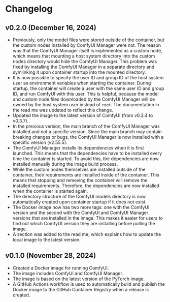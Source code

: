 # Changelog

## v0.2.0 (December 16, 2024)

- Previously, only the model files were stored outside of the container, but the custom nodes installed by ComfyUI Manager were not. The reason was that the ComfyUI Manager itself is implemented as a custom node, which means that mounting a host system directory into the custom nodes directory would hide the ComfyUI Manager. This problem was fixed by installing the ComfyUI Manager in a separate directory and symlinking it upon container startup into the mounted directory.
- It is now possible to specify the user ID and group ID of the host system user as environment variables when starting the container. During startup, the container will create a user with the same user ID and group ID, and run ComfyUI with this user. This is helpful, because the model and custom node files downloaded by the ComfyUI Manager will be owned by the host system user instead of `root`. The documentation in the read me was updated to reflect this change.
- Updated the image to the latest version of ComfyUI (from v0.3.4 to v0.3.7).
- In the previous version, the main branch of the ComfyUI Manager was installed and not a specific version. Since the main branch may contain breaking changes or bugs, the ComfyUI Manager is now installed with a specific version (v2.55.5).
- The ComfyUI Manager installs its dependencies when it is first launched. This means that the dependencies have to be installed every time the container is started. To avoid this, the dependencies are now installed manually during the image build process.
- While the custom nodes themselves are installed outside of the container, their requirements are installed inside of the container. This means that stopping and removing the container will remove the installed requirements. Therefore, the dependencies are now installed when the container is started again.
- The directory structure of the ComfyUI models directory is now automatically created upon container startup if it does not exist.
- The Docker image now has two more tags: one with the ComfyUI version and the second with the ComfyUI and ComfyUI Manager versions that are installed in the image. This makes it easier for users to find out which ComfyUI version they are installing before pulling the image.
- A section was added to the read me, which explains how to update the local image to the latest version.

## v0.1.0 (November 28, 2024)

- Created a Docker image for running ComfyUI.
- The image includes ComfyUI and ComfyUI Manager.
- The image is based on the latest version of the PyTorch image.
- A GitHub Actions workflow is used to automatically build and publish the Docker image to the GitHub Container Registry when a release is created.
